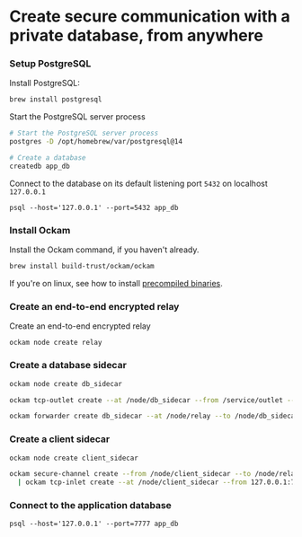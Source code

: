 # Create secure communication with a private database, from anywhere

### Setup PostgreSQL

Install PostgreSQL:

```bash
brew install postgresql
```

Start the PostgreSQL server process

```bash
# Start the PostgreSQL server process
postgres -D /opt/homebrew/var/postgresql@14

# Create a database
createdb app_db
```

Connect to the database on its default listening port `5432` on localhost `127.0.0.1`

```shell-session
psql --host='127.0.0.1' --port=5432 app_db
```

### Install Ockam

Install the Ockam command, if you haven't already.

```bash
brew install build-trust/ockam/ockam
```

If you're on linux, see how to install [precompiled binaries](../ockam-open-source.md#precompiled-binaries).

### Create an end-to-end encrypted relay

Create an end-to-end encrypted relay

```
ockam node create relay
```

### Create a database sidecar

```bash
ockam node create db_sidecar

ockam tcp-outlet create --at /node/db_sidecar --from /service/outlet --to 127.0.0.1:5432

ockam forwarder create db_sidecar --at /node/relay --to /node/db_sidecar
```

### Create a client sidecar

```bash
ockam node create client_sidecar

ockam secure-channel create --from /node/client_sidecar --to /node/relay/service/forward_to_db_sidecar/service/api \
  | ockam tcp-inlet create --at /node/client_sidecar --from 127.0.0.1:7777 --to -/service/outlet
```

### Connect to the application database

```
psql --host='127.0.0.1' --port=7777 app_db
```
